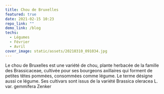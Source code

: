 ```yaml
---
title: Chou de Bruxelles
featured: true
date: 2021-02-15 10:23
repo_link: ""
demo_link: /blog
techs:
  - Légumes
  - Février
  - Avril
cover_image: static/assets/20210310_091034.jpg
---
```


Le chou de Bruxelles est une variété de chou, plante herbacée de la famille des Brassicaceae, cultivée pour ses bourgeons axillaires qui forment de petites têtes pommées, consommées comme légume. Le terme désigne aussi ce légume. Ses cultivars sont issus de la variété Brassica oleracea L. var. gemmifera Zenker
